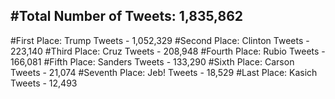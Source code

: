 #Total Number of Tweets: 1,835,862 
---
#First Place: Trump Tweets - 1,052,329
#Second Place: Clinton Tweets - 223,140
#Third Place: Cruz Tweets - 208,948
#Fourth Place: Rubio Tweets - 166,081
#Fifth Place: Sanders Tweets - 133,290
#Sixth Place: Carson Tweets - 21,074
#Seventh Place: Jeb! Tweets - 18,529
#Last Place: Kasich Tweets - 12,493
